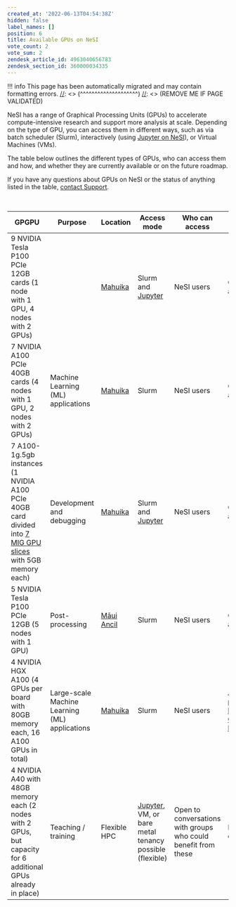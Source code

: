 ```yaml
---
created_at: '2022-06-13T04:54:38Z'
hidden: false
label_names: []
position: 6
title: Available GPUs on NeSI
vote_count: 2
vote_sum: 2
zendesk_article_id: 4963040656783
zendesk_section_id: 360000034335
---
```




[//]: <> (REMOVE ME IF PAGE VALIDATED)
[//]: <> (vvvvvvvvvvvvvvvvvvvv)
!!! info
    This page has been automatically migrated and may contain formatting errors.
[//]: <> (^^^^^^^^^^^^^^^^^^^^)
[//]: <> (REMOVE ME IF PAGE VALIDATED)

NeSI has a range of Graphical Processing Units (GPUs) to accelerate
compute-intensive research and support more analysis at scale. Depending
on the type of GPU, you can access them in different ways, such as via
batch scheduler (Slurm), interactively (using [Jupyter on
NeSI](https://support.nesi.org.nz/hc/en-gb/articles/360001555615)), or
Virtual Machines (VMs). 

The table below outlines the different types of GPUs, who can access
them and how, and whether they are currently available or on the future
roadmap.

If you have any questions about GPUs on NeSI or the status of anything
listed in the table, [contact
Support](https://support.nesi.org.nz/hc/en-gb/requests/new).

 

<table>
<thead>
<tr class="header">
<th>GPGPU</th>
<th>Purpose</th>
<th>Location</th>
<th>Access mode</th>
<th>Who can access</th>
<th>Status</th>
</tr>
</thead>
<tbody>
<tr class="odd">
<td>9 NVIDIA Tesla P100 PCIe 12GB cards (1 node with 1 GPU, 4 nodes with
2 GPUs)</td>
<td> </td>
<td><a
href="https://support.nesi.org.nz/hc/en-gb/articles/360000163575">Mahuika</a></td>
<td>Slurm and <a
href="https://support.nesi.org.nz/hc/en-gb/articles/360001555615">Jupyter</a></td>
<td>NeSI users</td>
<td>Currently available</td>
</tr>
<tr class="even">
<td>7 NVIDIA A100 PCIe 40GB cards (4 nodes with 1 GPU, 2 nodes with 2
GPUs)</td>
<td>Machine Learning (ML) applications</td>
<td><a
href="https://support.nesi.org.nz/hc/en-gb/articles/360000163575">Mahuika</a></td>
<td>Slurm</td>
<td>NeSI users</td>
<td>Currently available</td>
</tr>
<tr class="odd">
<td>7 A100-1g.5gb instances (1 NVIDIA A100 PCIe 40GB card divided into
<a
href="https://www.nvidia.com/en-us/technologies/multi-instance-gpu/">7
MIG GPU slices</a> with 5GB memory each)</td>
<td>Development and debugging</td>
<td><a
href="https://support.nesi.org.nz/hc/en-gb/articles/360000163575">Mahuika</a></td>
<td>Slurm and <a
href="https://support.nesi.org.nz/hc/en-gb/articles/360001555615">Jupyter</a></td>
<td>NeSI users</td>
<td>Currently available</td>
</tr>
<tr class="even">
<td>5 NVIDIA Tesla P100 PCIe 12GB (5 nodes with 1 GPU)</td>
<td>Post-processing</td>
<td><a
href="https://support.nesi.org.nz/hc/en-gb/articles/360000203776-M%C4%81ui-Ancillary-Nodes">Māui
Ancil</a></td>
<td>Slurm</td>
<td>NeSI users</td>
<td>Currently available</td>
</tr>
<tr class="odd">
<td>4 NVIDIA HGX A100 (4 GPUs per board with 80GB memory each, 16 A100
GPUs in total)</td>
<td>Large-scale Machine Learning (ML) applications</td>
<td><a
href="https://support.nesi.org.nz/hc/en-gb/articles/360000163575">Mahuika</a></td>
<td>Slurm</td>
<td>NeSI users</td>
<td>Available as part of the <a
href="https://support.nesi.org.nz/knowledge/articles/6367209795471">Milan
Compute Nodes</a></td>
</tr>
<tr class="even">
<td>4 NVIDIA A40 with 48GB memory each (2 nodes with 2 GPUs, but
capacity for 6 additional GPUs already in place)</td>
<td>Teaching / training</td>
<td>Flexible HPC</td>
<td><a
href="https://support.nesi.org.nz/hc/en-gb/articles/360001555615">Jupyter</a>,
VM, or bare metal tenancy possible (flexible)</td>
<td>Open to conversations with groups who could benefit from these</td>
<td>In development.</td>
</tr>
</tbody>
</table>

